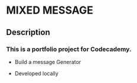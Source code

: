 # MIXED MESSAGE

## Description

### This is a portfolio project for Codecademy.

- Build a message Generator

- Developed locally